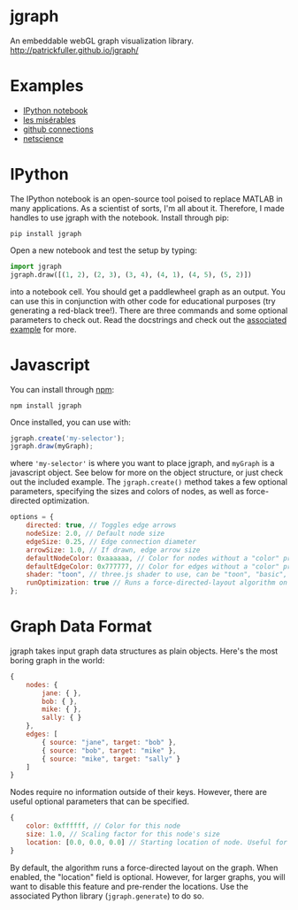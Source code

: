 jgraph
======

An embeddable webGL graph visualization library.
http://patrickfuller.github.io/jgraph/

Examples
========

 * [IPython notebook](http://patrickfuller.github.io/jgraph/examples/ipython.html)
 * [les misérables](http://patrickfuller.github.io/jgraph/examples/miserables.html)
 * [github connections](http://patrickfuller.github.io/jgraph/examples/github.html)
 * [netscience](http://luizhnlorena.github.io/jgraph/examples/netscience.html)

IPython
=======

The IPython notebook is an open-source tool poised to replace MATLAB in many
applications. As a scientist of sorts, I'm all about it. Therefore, I made
handles to use jgraph with the notebook. Install through pip:

```
pip install jgraph
```

Open a new notebook and test the setup by typing:

```python
import jgraph
jgraph.draw([(1, 2), (2, 3), (3, 4), (4, 1), (4, 5), (5, 2)])
```

into a notebook cell. You should get a paddlewheel graph as an output. You can
use this in conjunction with other code for educational purposes (try generating
a red-black tree!). There are three commands and some optional parameters to
check out. Read the docstrings and check out the [associated
example](http://patrickfuller.github.io/jgraph/examples/ipython.html) for more.

Javascript
==========

You can install through [npm](https://www.npmjs.com/):

```
npm install jgraph
```

Once installed, you can use with:

```javascript
jgraph.create('my-selector');
jgraph.draw(myGraph);
```

where `'my-selector'` is where you want to place jgraph, and `myGraph` is a
javascript object. See below for more on the object structure, or just check out
the included example. The `jgraph.create()` method takes a few optional
parameters, specifying the sizes and colors of nodes, as well as force-directed
optimization.

```javascript
options = {
    directed: true, // Toggles edge arrows
    nodeSize: 2.0, // Default node size
    edgeSize: 0.25, // Edge connection diameter
    arrowSize: 1.0, // If drawn, edge arrow size
    defaultNodeColor: 0xaaaaaa, // Color for nodes without a "color" property
    defaultEdgeColor: 0x777777, // Color for edges without a "color" property
    shader: "toon", // three.js shader to use, can be "toon", "basic", "phong", or "lambert"
    runOptimization: true // Runs a force-directed-layout algorithm on the graph
};
```

Graph Data Format
=================

jgraph takes input graph data structures as plain objects. Here's the most
boring graph in the world:

```javascript
{
    nodes: {
        jane: { },
        bob: { },
        mike: { },
        sally: { }
    },
    edges: [
        { source: "jane", target: "bob" },
        { source: "bob", target: "mike" },
        { source: "mike", target: "sally" }
    ]
}
```

Nodes require no information outside of their keys. However, there are useful
optional parameters that can be specified.

```javascript
{
    color: 0xffffff, // Color for this node
    size: 1.0, // Scaling factor for this node's size
    location: [0.0, 0.0, 0.0] // Starting location of node. Useful for pre-rendering.
}
```

By default, the algorithm runs a force-directed layout on the graph. When
enabled, the "location" field is optional. However, for larger graphs, you will
want to disable this feature and pre-render the locations. Use the associated
Python library (`jgraph.generate`) to do so.
